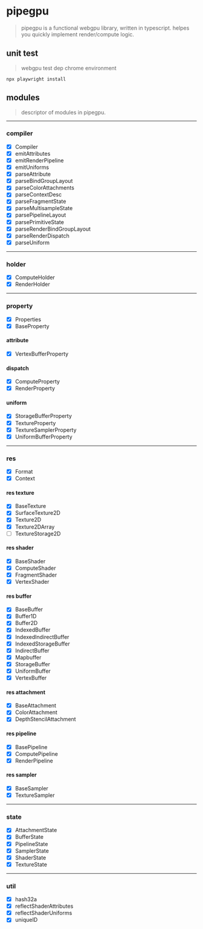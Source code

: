 # pipegpu

> pipegpu is a functional webgpu library, written in typescript. helpes you quickly implement render/compute logic.

## unit test
> webgpu test dep chrome environment
``` shell
npx playwright install  
```

## modules
> descriptor of modules in pipegpu.
---
### compiler
- [x] Compiler
- [x] emitAttributes
- [x] emitRenderPipeline
- [x] emitUniforms
- [x] parseAttribute
- [x] parseBindGroupLayout
- [x] parseColorAttachments
- [x] parseContextDesc
- [x] parseFragmentState
- [x] parseMultisampleState
- [x] parsePipelineLayout
- [x] parsePrimitiveState
- [x] parseRenderBindGroupLayout
- [x] parseRenderDispatch
- [x] parseUniform
---
### holder
- [x] ComputeHolder
- [x] RenderHolder
---
### property
- [x] Properties
- [x] BaseProperty
#### attribute
- [x] VertexBufferProperty
#### dispatch
- [x] ComputeProperty
- [x] RenderProperty
#### uniform
- [x] StorageBufferProperty
- [x] TextureProperty
- [x] TextureSamplerProperty
- [x] UniformBufferProperty
---
### res
- [x] Format
- [x] Context
#### res texture
- [x] BaseTexture
- [x] SurfaceTexture2D
- [x] Texture2D
- [x] Texture2DArray
- [ ] TextureStorage2D
#### res shader
- [x] BaseShader 
- [x] ComputeShader
- [x] FragmentShader
- [x] VertexShader
#### res buffer
- [x] BaseBuffer 
- [x] Buffer1D
- [x] Buffer2D
- [x] IndexedBuffer
- [x] IndexedIndirectBuffer
- [x] IndexedStorageBuffer
- [x] IndirectBuffer
- [x] Mapbuffer
- [x] StorageBuffer
- [x] UniformBuffer
- [x] VertexBuffer
#### res attachment
- [x] BaseAttachment
- [x] ColorAttachment 
- [x] DepthStencilAttachment
#### res pipeline
- [x] BasePipeline 
- [x] ComputePipeline 
- [x] RenderPipeline 
#### res sampler
- [x] BaseSampler
- [x] TextureSampler
---
### state
- [x] AttachmentState
- [x] BufferState
- [x] PipelineState
- [x] SamplerState
- [x] ShaderState
- [x] TextureState
---
### util
- [x] hash32a
- [x] reflectShaderAttributes
- [x] reflectShaderUniforms
- [x] uniqueID

